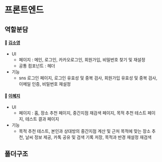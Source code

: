 # 프론트엔드

## 역할분담
#### 🫧 [김소영](https://github.com/soyoung2118)
* UI
  * 페이지 : 메인, 로그인, 카카오로그인, 회원가입, 비밀번호 찾기 및 재설정
  * 공통 컴포넌트 : 헤더
* 기능
  * sns 로그인 페이지, 로그인 유효성 및 중복 검사, 회원가입 유효성 및 중복 검사, 이메일 인증, 비밀번호 재설정

#### 🎀 [이혜지](https://github.com/haejee0514) 
* UI
  * 페이지 : 홈, 장소 추천 페이지, 중간지점 재검색 페이지, 목적 추천 테스트 페이지, 테스트 결과 페이지
* 기능
  * 목적 추천 테스트, 본인과 상대방의 중간지점 계산 및 근처 목적에 맞는 장소 추천, 날씨 정보 제공, 카톡 공유 및 검색 기록 저장, 목적과 반경 재설정 재검색


## 폴더구조
       
